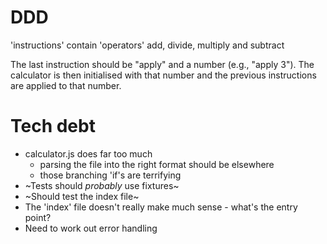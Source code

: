 # DDD
'instructions' contain 'operators'
    add, divide, multiply and subtract

The last instruction should be "apply" and a number (e.g., "apply 3"). The calculator is then initialised with that number and the previous instructions are applied to that number.

# Tech debt
- calculator.js does far too much
    - parsing the file into the right format should be elsewhere
    - those branching 'if's are terrifying
- ~Tests should _probably_ use fixtures~
- ~Should test the index file~
- The 'index' file doesn't really make much sense - what's the entry point?
- Need to work out error handling
